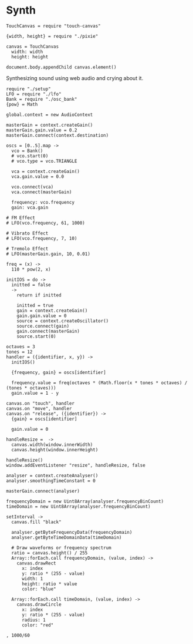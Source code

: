 Synth
=====

    TouchCanvas = require "touch-canvas"

    {width, height} = require "./pixie"

    canvas = TouchCanvas
      width: width
      height: height

    document.body.appendChild canvas.element()

Synthesizing sound using web audio and crying about it.

    require "./setup"
    LFO = require "./lfo"
    Bank = require "./osc_bank"
    {pow} = Math

    global.context = new AudioContext

    masterGain = context.createGain()
    masterGain.gain.value = 0.2
    masterGain.connect(context.destination)

    oscs = [0..5].map ->
      vco = Bank()
      # vco.start(0)
      # vco.type = vco.TRIANGLE

      vca = context.createGain()
      vca.gain.value = 0.0

      vco.connect(vca)
      vca.connect(masterGain)

      frequency: vco.frequency
      gain: vca.gain

    # FM Effect
    # LFO(vco.frequency, 61, 1000)

    # Vibrato Effect
    # LFO(vco.frequency, 7, 10)

    # Tremolo Effect
    # LFO(masterGain.gain, 10, 0.01)

    freq = (x) ->
      110 * pow(2, x)

    initIOS = do ->
      initted = false
      ->
        return if initted

        initted = true
        gain = context.createGain()
        gain.gain.value = 0
        source = context.createOscillator()
        source.connect(gain)
        gain.connect(masterGain)
        source.start(0)

    octaves = 3
    tones = 12
    handler = ({identifier, x, y}) ->
      initIOS()

      {frequency, gain} = oscs[identifier]

      frequency.value = freq(octaves * (Math.floor(x * tones * octaves) / (tones * octaves)))
      gain.value = 1 - y

    canvas.on "touch", handler
    canvas.on "move", handler
    canvas.on "release", ({identifier}) ->
      {gain} = oscs[identifier]

      gain.value = 0

    handleResize =  ->
      canvas.width(window.innerWidth)
      canvas.height(window.innerHeight)

    handleResize()
    window.addEventListener "resize", handleResize, false

    analyser = context.createAnalyser()
    analyser.smoothingTimeConstant = 0

    masterGain.connect(analyser)

    frequencyDomain = new Uint8Array(analyser.frequencyBinCount)
    timeDomain = new Uint8Array(analyser.frequencyBinCount)

    setInterval ->
      canvas.fill "black"

      analyser.getByteFrequencyData(frequencyDomain)
      analyser.getByteTimeDomainData(timeDomain)

      # Draw waveforms or frequency spectrum
      ratio = canvas.height() / 255
      Array::forEach.call frequencyDomain, (value, index) ->
        canvas.drawRect
          x: index
          y: ratio * (255 - value)
          width: 1
          height: ratio * value
          color: "blue"

      Array::forEach.call timeDomain, (value, index) ->
        canvas.drawCircle
          x: index
          y: ratio * (255 - value)
          radius: 1
          color: "red"

    , 1000/60
